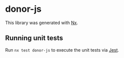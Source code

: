 # donor-js

This library was generated with [Nx](https://nx.dev).

## Running unit tests

Run `nx test donor-js` to execute the unit tests via [Jest](https://jestjs.io).
